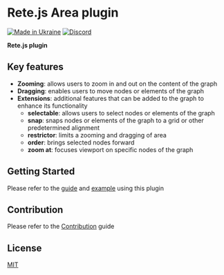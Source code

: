 Rete.js Area plugin
====
[![Made in Ukraine](https://img.shields.io/badge/made_in-ukraine-ffd700.svg?labelColor=0057b7)](https://stand-with-ukraine.pp.ua)
[![Discord](https://img.shields.io/discord/1081223198055604244?color=%237289da&label=Discord)](https://discord.gg/cxSFkPZdsV)

**Rete.js plugin**

## Key features

- **Zooming**: allows users to zoom in and out on the content of the graph
- **Dragging**: enables users to move nodes or elements of the graph
- **Extensions**: additional features that can be added to the graph to enhance its functionality
  - **selectable**: allows users to select nodes or elements of the graph
  - **snap**: snaps nodes or elements of the graph to a grid or other predetermined alignment
  - **restrictor**: limits a zooming and dragging of area
  - **order**: brings selected nodes forward
  - **zoom at**: focuses viewport on specific nodes of the graph

## Getting Started

Please refer to the [guide](https://retejs.org/docs/guides/basic) and [example](https://retejs.org/examples) using this plugin

## Contribution

Please refer to the [Contribution](https://retejs.org/docs/contribution) guide

## License

[MIT](https://github.com/retejs/area-plugin/blob/master/LICENSE)
